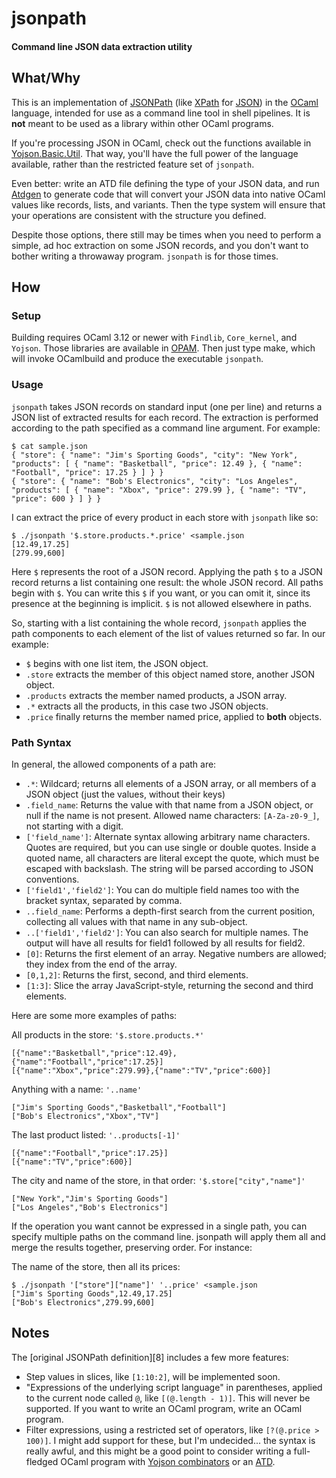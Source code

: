# jsonpath
#### Command line JSON data extraction utility

## What/Why

This is an implementation of [JSONPath][1] (like [XPath][2] for [JSON][3]) in
the [OCaml][4] language, intended for use as a command line tool in shell
pipelines. It is **not** meant to be used as a library within other OCaml
programs.

If you're processing JSON in OCaml, check out the functions available in
[Yojson.Basic.Util][5]. That way, you'll have the full power of the language
available, rather than the restricted feature set of `jsonpath`.

Even better: write an ATD file defining the type of your JSON data, and run
[Atdgen][6] to generate code that will convert your JSON data into native OCaml
values like records, lists, and variants. Then the type system will ensure that
your operations are consistent with the structure you defined.

Despite those options, there still may be times when you need to perform a
simple, ad hoc extraction on some JSON records, and you don't want to bother
writing a throwaway program. `jsonpath` is for those times.

## How

### Setup

Building requires OCaml 3.12 or newer with `Findlib`, `Core_kernel`, and
`Yojson`. Those libraries are available in [OPAM][7]. Then just type make,
which will invoke OCamlbuild and produce the executable `jsonpath`.

### Usage

`jsonpath` takes JSON records on standard input (one per line) and returns a
JSON list of extracted results for each record. The extraction is performed
according to the path specified as a command line argument. For example:

    $ cat sample.json
    { "store": { "name": "Jim's Sporting Goods", "city": "New York", "products": [ { "name": "Basketball", "price": 12.49 }, { "name": "Football", "price": 17.25 } ] } }
    { "store": { "name": "Bob's Electronics", "city": "Los Angeles", "products": [ { "name": "Xbox", "price": 279.99 }, { "name": "TV", "price": 600 } ] } } 

I can extract the price of every product in each store with `jsonpath` like so:

    $ ./jsonpath '$.store.products.*.price' <sample.json 
    [12.49,17.25]
    [279.99,600]

Here `$` represents the root of a JSON record. Applying the path `$` to a JSON
record returns a list containing one result: the whole JSON record. All paths
begin with `$`. You can write this `$` if you want, or you can omit it, since
its presence at the beginning is implicit. `$` is not allowed elsewhere in
paths.

So, starting with a list containing the whole record, `jsonpath` applies the
path components to each element of the list of values returned so far. In our
example:

- `$` begins with one list item, the JSON object.
- `.store` extracts the member of this object named store, another JSON object.
- `.products` extracts the member named products, a JSON array.
- `.*` extracts all the products, in this case two JSON objects.
- `.price` finally returns the member named price, applied to **both** objects.

### Path Syntax

In general, the allowed components of a path are:

- `.*`: Wildcard; returns all elements of a JSON array, or all members of a
  JSON object (just the values, without their keys)
- `.field_name`: Returns the value with that name from a JSON object, or null if
  the name is not present. Allowed name characters: `[A-Za-z0-9_]`, not starting
  with a digit.
- `['field_name']`: Alternate syntax allowing arbitrary name characters. Quotes
  are required, but you can use single or double quotes. Inside a quoted name,
  all characters are literal except the quote, which must be escaped with
  backslash. The string will be parsed according to JSON conventions.
- `['field1','field2']`: You can do multiple field names too with the bracket
  syntax, separated by comma.
- `..field_name`: Performs a depth-first search from the current position, collecting
  all values with that name in any sub-object.
- `..['field1','field2']`: You can also search for multiple names. The output
  will have all results for field1 followed by all results for field2.
- `[0]`: Returns the first element of an array. Negative numbers are allowed;
  they index from the end of the array.
- `[0,1,2]`: Returns the first, second, and third elements.
- `[1:3]`: Slice the array JavaScript-style, returning the second and third
  elements.

Here are some more examples of paths:

All products in the store: `'$.store.products.*'`

    [{"name":"Basketball","price":12.49},{"name":"Football","price":17.25}]
    [{"name":"Xbox","price":279.99},{"name":"TV","price":600}]

Anything with a name: `'..name'`

    ["Jim's Sporting Goods","Basketball","Football"]
    ["Bob's Electronics","Xbox","TV"]

The last product listed: `'..products[-1]'`

    [{"name":"Football","price":17.25}]
    [{"name":"TV","price":600}]

The city and name of the store, in that order: `'$.store["city","name"]'`

    ["New York","Jim's Sporting Goods"]
    ["Los Angeles","Bob's Electronics"]

If the operation you want cannot be expressed in a single path, you can
specify multiple paths on the command line. jsonpath will apply them all and
merge the results together, preserving order. For instance:

The name of the store, then all its prices:

    $ ./jsonpath '["store"]["name"]' '..price' <sample.json
    ["Jim's Sporting Goods",12.49,17.25]
    ["Bob's Electronics",279.99,600]

## Notes

The [original JSONPath definition][8] includes a few more features:

- Step values in slices, like `[1:10:2]`, will be implemented soon.
- "Expressions of the underlying script language" in parentheses, applied to
  the current node called `@`, like `[(@.length - 1)]`. This will never be
  supported. If you want to write an OCaml program, write an OCaml program.
- Filter expressions, using a restricted set of operators, like `[?(@.price >
  100)]`. I might add support for these, but I'm undecided... the syntax is
  really awful, and this might be a good point to consider writing a
  full-fledged OCaml program with [Yojson combinators][5] or an [ATD][6].

[1]: http://goessner.net/articles/JsonPath/
[2]: http://www.w3.org/TR/xpath/
[3]: http://www.json.org/
[4]: http://ocaml.org/
[5]: http://mjambon.com/yojson-doc/Yojson.Basic.Util.html
[6]: http://mjambon.com/atdgen/atdgen-manual.html
[7]: http://opam.ocamlpro.com/
